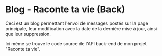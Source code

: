 # Blog - Raconte ta vie (Back)

Ceci est un blog permettant l'envoi de messages postés sur la page principale, leur modification avec la date de la dernière mise à jour, ainsi que leur suppression.

Ici même se trouve le code source de l'API back-end de mon projet "Raconte ta vie".
